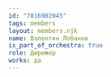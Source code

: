 ```yaml
---
id: "7016902045"
tags: members
layout: members.njk
name: Валентин Лобанов
is_part_of_orchestra: true
role: Дирижер
works: да
---
```

